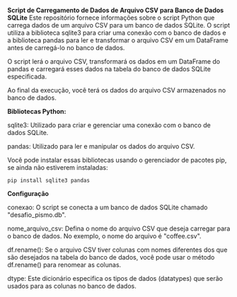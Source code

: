 **Script de Carregamento de Dados de Arquivo CSV para Banco de Dados SQLite**
Este repositório fornece informações sobre o script Python que carrega dados de um arquivo CSV para um banco de dados SQLite. O script utiliza a biblioteca sqlite3 para criar uma conexão com o banco de dados e a biblioteca pandas para ler e transformar o arquivo CSV em um DataFrame antes de carregá-lo no banco de dados.

O script lerá o arquivo CSV, transformará os dados em um DataFrame do pandas e carregará esses dados na tabela do banco de dados SQLite especificada.

Ao final da execução, você terá os dados do arquivo CSV armazenados no banco de dados.

**Bibliotecas Python:**

sqlite3: Utilizado para criar e gerenciar uma conexão com o banco de dados SQLite.

pandas: Utilizado para ler e manipular os dados do arquivo CSV.

Você pode instalar essas bibliotecas usando o gerenciador de pacotes pip, se ainda não estiverem instaladas:

```pip install sqlite3 pandas```

**Configuração**

conexao: O script se conecta a um banco de dados SQLite chamado "desafio_pismo.db".

nome_arquivo_csv: Defina o nome do arquivo CSV que deseja carregar para o banco de dados. No exemplo, o nome do arquivo é "coffee.csv". 

df.rename(): Se o arquivo CSV tiver colunas com nomes diferentes dos que são desejados na tabela do banco de dados, você pode usar o método df.rename() para renomear as colunas. 

dtype: Este dicionário especifica os tipos de dados (datatypes) que serão usados para as colunas no banco de dados. 
